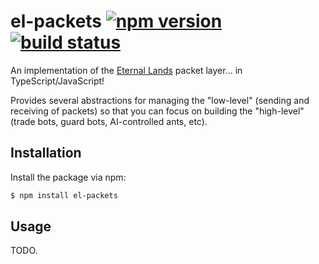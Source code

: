 # el-packets [![npm version](http://img.shields.io/npm/v/el-packets.svg?style=flat-square)](https://www.npmjs.org/package/el-packets) [![build status](https://img.shields.io/github/workflow/status/lukehorvat/el-packets/Build?style=flat-square)](https://github.com/lukehorvat/el-packets/actions/workflows/build.yml)

An implementation of the [Eternal Lands](http://www.eternal-lands.com) packet layer... in TypeScript/JavaScript!

Provides several abstractions for managing the "low-level" (sending and receiving of packets) so that you can focus on building the "high-level" (trade bots, guard bots, AI-controlled ants, etc).

## Installation

Install the package via npm:

```sh
$ npm install el-packets
```

## Usage

TODO.
